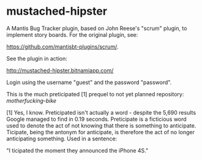 mustached-hipster
=================

A Mantis Bug Tracker plugin, based on John Reese's "scrum" plugin, to implement story boards.  For the original plugin, see:

https://github.com/mantisbt-plugins/scrum/.

See the plugin in action:

http://mustached-hipster.bitnamiapp.com/
 
Login using the username "guest" and the password "password".

This is the much preticipated [1] prequel to not yet planned repository:  _motherfucking-bike_

[1] Yes, I know.  Preticipated isn't actually a word - despite the 5,690 results Google managed to find in 0.19 seconds.
Preticipate is a ficticious word used to denote the act of not knowing that there is something to anticipate.  Ticipate, being
the antonym for anticipate, is therefore the act of no longer anticipating something.  Used in a sentence:

"I ticipated the moment they announced the iPhone 4S."